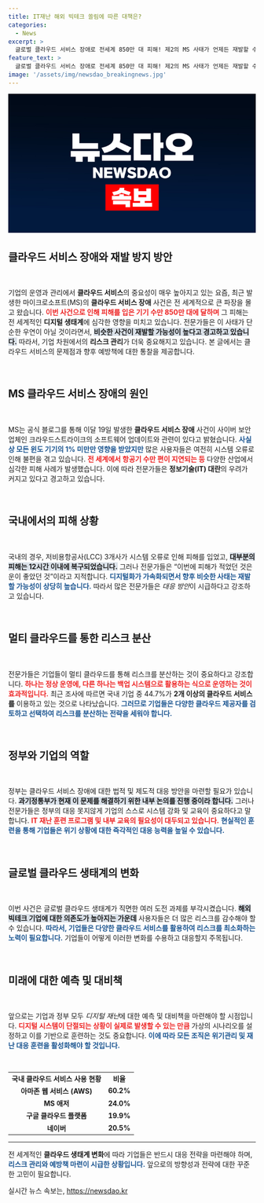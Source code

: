 ```yaml
---
title: IT재난 해외 빅테크 쏠림에 따른 대책은?
categories:
  - News
excerpt: >
  글로벌 클라우드 서비스 장애로 전세계 850만 대 피해! 제2의 MS 사태가 언제든 재발할 수 있다는 우려 속, 전문가들은 기업들이 리스크 분산을 통해 사전 대비해야 한다고 경고합니다. 클릭해서 자세한 내용을 확인하세요!
feature_text: >
  글로벌 클라우드 서비스 장애로 전세계 850만 대 피해! 제2의 MS 사태가 언제든 재발할 수 있다는 우려 속, 전문가들은 기업들이 리스크 분산을 통해 사전 대비해야 한다고 경고합니다. 클릭해서 자세한 내용을 확인하세요!
image: '/assets/img/newsdao_breakingnews.jpg'
---
```


<p><img src="/assets/img/newsdao_breakingnews.jpg" alt="implanttips 속보" /></p>

<h2 data-ke-size="size26">클라우드 서비스 장애와 재발 방지 방안</h2>

<p data-ke-size="size16">&nbsp;</p>

<p>기업의 운영과 관리에서 <strong>클라우드 서비스</strong>의 중요성이 매우 높아지고 있는 요즘, 최근 발생한 마이크로소프트(MS)의 <strong>클라우드 서비스 장애</strong> 사건은 전 세계적으로 큰 파장을 몰고 왔습니다. <b><span style="color: #ee2323;">이번 사건으로 인해 피해를 입은 기기 수만 850만 대에 달하며</span></b> 그 피해는 전 세계적인 <strong>디지털 생태계</strong>에 심각한 영향을 미치고 있습니다. 전문가들은 이 사태가 단순한 우연이 아닐 것이라면서, <b><span style="background-color: #21538527;">비슷한 사건이 재발할 가능성이 높다고 경고하고 있습니다.</span></b> 따라서, 기업 차원에서의 <strong>리스크 관리</strong>가 더욱 중요해지고 있습니다. 본 글에서는 클라우드 서비스의 문제점과 향후 예방책에 대한 통찰을 제공합니다.</p>

<p data-ke-size="size16">&nbsp;</p>

<h2 data-ke-size="size26">MS 클라우드 서비스 장애의 원인</h2>

<p data-ke-size="size16">&nbsp;</p>

<p>MS는 공식 블로그를 통해 이달 19일 발생한 <strong>클라우드 서비스 장애</strong> 사건이 사이버 보안 업체인 크라우드스트라이크의 소프트웨어 업데이트와 관련이 있다고 밝혔습니다. <b><span style="color: #1a5490;">사실상 모든 윈도 기기의 1% 미만만 영향을 받았지만</span></b> 많은 사용자들은 여전히 시스템 오류로 인해 불편을 겪고 있습니다. <b><span style="color: #ee2323;">전 세계에서 항공기 수만 편이 지연되는 등</span></b> 다양한 산업에서 심각한 피해 사례가 발생했습니다. 이에 따라 전문가들은 <strong>정보기술(IT) 대란</strong>의 우려가 커지고 있다고 경고하고 있습니다.</p>

<p data-ke-size="size16">&nbsp;</p>

<h2 data-ke-size="size26">국내에서의 피해 상황</h2>

<p data-ke-size="size16">&nbsp;</p>

<p>국내의 경우, 저비용항공사(LCC) 3개사가 시스템 오류로 인해 피해를 입었고, <b><span style="background-color: #21538527;">대부분의 피해는 12시간 이내에 복구되었습니다.</span></b> 그러나 전문가들은 “이번에 피해가 적었던 것은 운이 좋았던 것”이라고 지적합니다. <b><span style="color: #1a5490;">디지털화가 가속화되면서 향후 비슷한 사태는 재발할 가능성이 상당히 높습니다.</span></b> 따라서 많은 전문가들은 <em>대응 방안</em>이 시급하다고 강조하고 있습니다.</p>

<p data-ke-size="size16">&nbsp;</p>

<h2 data-ke-size="size26">멀티 클라우드를 통한 리스크 분산</h2>

<p data-ke-size="size16">&nbsp;</p>

<p>전문가들은 기업들이 멀티 클라우드를 통해 리스크를 분산하는 것이 중요하다고 강조합니다. <b><span style="color: #ee2323;">하나는 정상 운영에, 다른 하나는 백업 시스템으로 활용하는 식으로 운영하는 것이 효과적입니다.</span></b> 최근 조사에 따르면 국내 기업 중 44.7%가 <strong>2개 이상의 클라우드 서비스를</strong> 이용하고 있는 것으로 나타났습니다. <b><span style="color: #1a5490;">그러므로 기업들은 다양한 클라우드 제공자를 검토하고 선택하여 리스크를 분산하는 전략을 세워야 합니다.</span></b></p>

<p data-ke-size="size16">&nbsp;</p>

<h2 data-ke-size="size26">정부와 기업의 역할</h2>

<p data-ke-size="size16">&nbsp;</p>

<p>정부는 클라우드 서비스 장애에 대한 법적 및 제도적 대응 방안을 마련할 필요가 있습니다. <b><span style="background-color: #21538527;">과기정통부가 현재 이 문제를 해결하기 위한 내부 논의를 진행 중이라 합니다.</span></b> 그러나 전문가들은 정부의 대응 못지않게 기업의 스스로 시스템 강화 및 교육이 중요하다고 말합니다. <b><span style="color: #ee2323;">IT 재난 훈련 프로그램 및 내부 교육의 필요성이 대두되고 있습니다.</span></b> <b><span style="color: #1a5490;">현실적인 훈련을 통해 기업들은 위기 상황에 대한 즉각적인 대응 능력을 높일 수 있습니다.</span></b></p>

<p data-ke-size="size16">&nbsp;</p>

<h2 data-ke-size="size26">글로벌 클라우드 생태계의 변화</h2>

<p data-ke-size="size16">&nbsp;</p>

<p>이번 사건은 글로벌 클라우드 생태계가 직면한 여러 도전 과제를 부각시켰습니다. <b><span style="background-color: #21538527;">해외 빅테크 기업에 대한 의존도가 높아지는 가운데</span></b> 사용자들은 더 많은 리스크를 감수해야 할 수 있습니다. <b><span style="color: #1a5490;">따라서, 기업들은 다양한 클라우드 서비스를 활용하여 리스크를 최소화하는 노력이 필요합니다.</span></b> 기업들이 어떻게 이러한 변화를 수용하고 대응할지 주목됩니다.</p>

<p data-ke-size="size16">&nbsp;</p>

<h2 data-ke-size="size26">미래에 대한 예측 및 대비책</h2>

<p data-ke-size="size16">&nbsp;</p>

<p>앞으로는 기업과 정부 모두 <em>디지털 재난</em>에 대한 예측 및 대비책을 마련해야 할 시점입니다. <b><span style="color: #ee2323;">디지털 시스템이 단절되는 상황이 실제로 발생할 수 있는 만큼</span></b> 가상의 시나리오를 설정하고 이를 기반으로 훈련하는 것도 중요합니다. <b><span style="color: #1a5490;">이에 따라 모든 조직은 위기관리 및 재난 대응 훈련을 활성화해야 할 것입니다.</span></b></p>

<p data-ke-size="size16">&nbsp;</p>

<table>
    <tr>
        <td style="text-align: center; height: 17px;"><b>국내 클라우드 서비스 사용 현황</b></td>
        <td style="text-align: center; height: 17px;"><b>비율</b></td>
    </tr>
    <tr>
        <td style="text-align: center; height: 17px;"><b>아마존 웹 서비스 (AWS)</b></td>
        <td style="text-align: center; height: 17px;"><b>60.2%</b></td>
    </tr>
    <tr>
        <td style="text-align: center; height: 17px;"><b>MS 애저</b></td>
        <td style="text-align: center; height: 17px;"><b>24.0%</b></td>
    </tr>
    <tr>
        <td style="text-align: center; height: 17px;"><b>구글 클라우드 플랫폼</b></td>
        <td style="text-align: center; height: 17px;"><b>19.9%</b></td>
    </tr>
    <tr>
        <td style="text-align: center; height: 17px;"><b>네이버</b></td>
        <td style="text-align: center; height: 17px;"><b>20.5%</b></td>
    </tr>
</table>

<p><hr>
전 세계적인 <strong>클라우드 생태계 변화</strong>에 따라 기업들은 반드시 대응 전략을 마련해야 하며, <b><span style="color: #1a5490;">리스크 관리와 예방책 마련이 시급한 상황입니다.</span></b> 앞으로의 방향성과 전략에 대한 꾸준한 고민이 필요합니다.</p>
실시간 뉴스 속보는, <a href="https://newsdao.kr" rel="dofollow">https://newsdao.kr</a>


